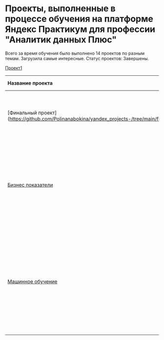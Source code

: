 # Проекты, выполненные в процессе обучения на платформе Яндекс Практикум для профессии "Аналитик данных Плюс"

Всего за время обучения было выполнено 14 проектов по разным темам. Загрузила самые интересные. 
Статус проектов: Завершены.

[Проект1](https://github.com/Polinanabokina/yandex_projects-/tree/main/business_indicators)


| Название проекта       | Описание               | Навыки и инструменты        |
| :--------------------  | :----------------------|:----------------------------|
| [Финальный проект] (https://github.com/Polinanabokina/yandex_projects-/tree/main/final_project)  |Проект состоит из 4 частей: анализ оттока клиентов банка, презентация и дашборд, A/B test с проверкой гипотез, SQL. | Python, Pandas, Numpy, Matplotlib, Seaborn, Scipy, Sklearn, Sqlalchemy, Tableau |
| [Бизнес показатели](https://github.com/Polinanabokina/yandex_projects-/tree/main/business_indicators)  | Несмотря на огромные вложения в рекламу, компания ProcrastinatePRO+ последние несколько месяцев терпит убытки. Задача - разобраться в причинах и помочь компании выйти в плюс. | Python, Pandas, Matplotlib, Seaborn, когортный анализ, юнит-экономика, продуктовые метрики|
| [Машинное обучение](https://github.com/Polinanabokina/yandex_projects-/tree/main/machine_learning)  |Сеть фитнес-центров «Культурист-датасаентист» разрабатывает стратегию взаимодействия с клиентами на основе аналитических данных. Цель проекта — провести анализ и подготовить план действий по удержанию клиентов.| Python, Pandas, Scikit-learn, Seaborn, Matplotlib, машинное обучение, классификация, кластеризация|

